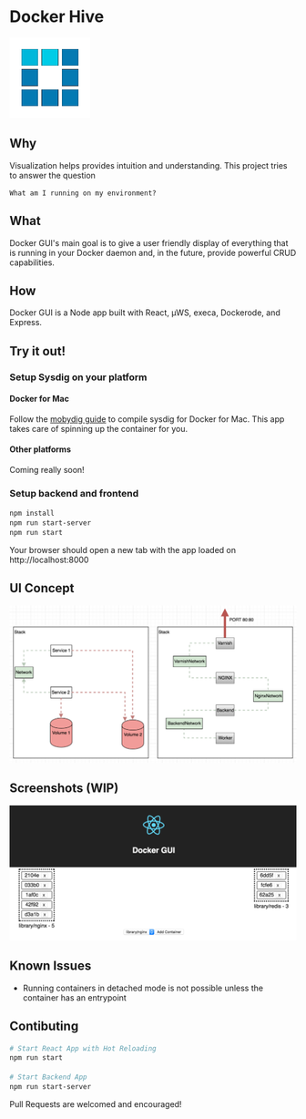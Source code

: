 # Docker Hive

![Screenshot](public/images/squares.gif)

## Why

Visualization helps provides intuition and understanding. This project tries to answer the question

    What am I running on my environment?

## What

Docker GUI's main goal is to give a user friendly display of everything that is running in your Docker daemon and, in the future, provide powerful CRUD capabilities. 

## How

Docker GUI is a Node app built with React, µWS, execa, Dockerode, and Express.

## Try it out!

### Setup Sysdig on your platform

#### Docker for Mac

Follow the [mobydig guide](https://github.com/fdebonneval/mobydig) to compile sysdig for Docker for Mac. This app takes care of spinning up the container for you.

#### Other platforms

Coming really soon!

### Setup backend and frontend

```bash
npm install
npm run start-server
npm run start
```

Your browser should open a new tab with the app loaded on http://localhost:8000

## UI Concept

![Concept](public/images/ComponentConcept.png)

## Screenshots (WIP)

![Screenshot](public/images/ScreenShot2016-08-13-10.53.33AM.png)


## Known Issues

* Running containers in detached mode is not possible unless the container has an entrypoint

## Contibuting

```bash
# Start React App with Hot Reloading
npm run start

# Start Backend App
npm run start-server
```

Pull Requests are welcomed and encouraged!